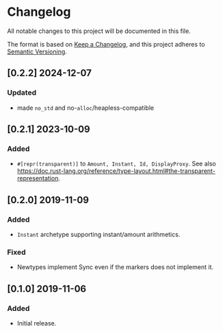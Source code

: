# Changelog
All notable changes to this project will be documented in this file.

The format is based on [Keep a Changelog][1], and this project adheres to [Semantic Versioning][2].

## [0.2.2] 2024-12-07
### Updated
- made `no_std` and no-`alloc`/heapless-compatible

## [0.2.1] 2023-10-09
### Added
- `#[repr(transparent)]` to `Amount, Instant, Id, DisplayProxy`. See also
   <https://doc.rust-lang.org/reference/type-layout.html#the-transparent-representation>.

## [0.2.0] 2019-11-09
### Added
 - `Instant` archetype supporting instant/amount arithmetics.

### Fixed
 - Newtypes implement Sync even if the markers does not implement it.

## [0.1.0] 2019-11-06
### Added
 - Initial release.

[1]: https://keepachangelog.com/en/1.0.0/
[2]: https://semver.org/spec/v2.0.0.html
